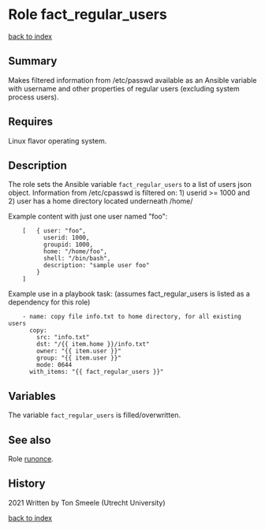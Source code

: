 # Role fact_regular_users
[back to index](../index.md#Roles)

## Summary
Makes filtered information from /etc/passwd available as an Ansible variable
with username and other properties of regular users (excluding system process users).

## Requires
Linux flavor operating system.

## Description
The role sets the Ansible variable `fact_regular_users` to a list of users json object. 
Information from /etc/cpasswd is filtered on: 1) userid >= 1000 and 
2) user has a home directory located underneath /home/

Example content with just one user named "foo": 
```
    [   { user: "foo", 
          userid: 1000, 
          groupid: 1000, 
          home: "/home/foo", 
          shell: "/bin/bash",
          description: "sample user foo"
        }  
    ]
```
Example use in a playbook task:
(assumes fact_regular_users is listed as a dependency for this role) 
```
    - name: copy file info.txt to home directory, for all existing users
      copy:
        src: "info.txt"
        dst: "/{{ item.home }}/info.txt"
        owner: "{{ item.user }}"
        group: "{{ item.user }}"
        mode: 0644
      with_items: "{{ fact_regular_users }}"
```

## Variables
The variable `fact_regular_users` is filled/overwritten.

## See also
Role [runonce](./runonce.md).


## History
2021 Written by Ton Smeele (Utrecht University)



[back to index](../index.md#Roles)
